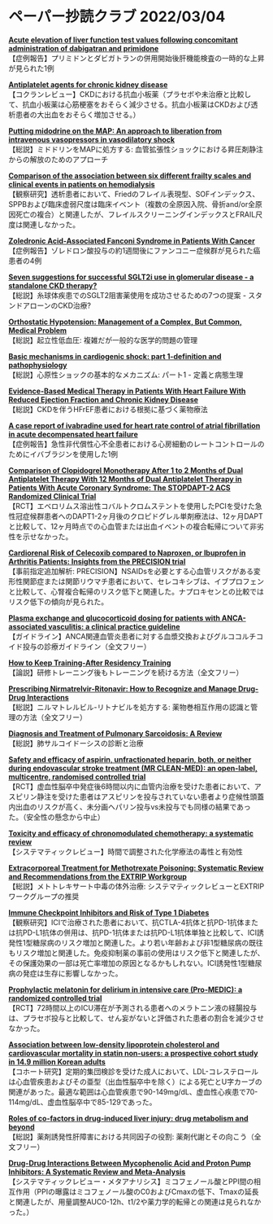 # ペーパー抄読クラブ 2022/03/04

[**Acute elevation of liver function test values following concomitant administration of dabigatran and primidone**](https://pubmed.ncbi.nlm.nih.gov/35212353/)  
【症例報告】プリミドンとダビガトランの併用開始後肝機能検査の一時的な上昇が見られた1例

[**Antiplatelet agents for chronic kidney disease**](https://pubmed.ncbi.nlm.nih.gov/35224730/)  
【コクランレビュー】CKDにおける抗血小板薬（プラセボや未治療と比較して、抗血小板薬は心筋梗塞をおそらく減少させる。抗血小板薬はCKDおよび透析患者の大出血をおそらく増加させる。）

[**Putting midodrine on the MAP: An approach to liberation from intravenous vasopressors in vasodilatory shock**](https://pubmed.ncbi.nlm.nih.gov/35235946/)  
【総説】ミドドリンをMAPに処方する: 血管拡張性ショックにおける昇圧剤静注からの解放のためのアプローチ

[**Comparison of the association between six different frailty scales and clinical events in patients on hemodialysis**](https://pubmed.ncbi.nlm.nih.gov/35212731/)  
【観察研究】透析患者において、Friedのフレイル表現型、SOFインデックス、SPPBおよび臨床虚弱尺度は臨床イベント（複数の全原因入院、骨折and/or全原因死亡の複合）と関連したが、フレイルスクリーニングインデックスとFRAIL尺度は関連しなかった。

[**Zoledronic Acid-Associated Fanconi Syndrome in Patients With Cancer**](https://pubmed.ncbi.nlm.nih.gov/35219759/)  
【症例報告】ゾレドロン酸投与の約1週間後にファンコニー症候群が見られた癌患者の4例

[**Seven suggestions for successful SGLT2i use in glomerular disease - a standalone CKD therapy?**](https://pubmed.ncbi.nlm.nih.gov/35220316/)  
【総説】糸球体疾患でのSGLT2阻害薬使用を成功させるための7つの提案 - スタンドアローンのCKD治療?

[**Orthostatic Hypotension: Management of a Complex, But Common, Medical Problem**](https://pubmed.ncbi.nlm.nih.gov/35212554/)  
【総説】起立性低血圧: 複雑だが一般的な医学的問題の管理

[**Basic mechanisms in cardiogenic shock: part 1-definition and pathophysiology**](https://pubmed.ncbi.nlm.nih.gov/35218350/)  
【総説】心原性ショックの基本的なメカニズム: パート1 - 定義と病態生理

[**Evidence-Based Medical Therapy in Patients With Heart Failure With Reduced Ejection Fraction and Chronic Kidney Disease**](https://pubmed.ncbi.nlm.nih.gov/35226558/)  
【総説】CKDを伴うHFrEF患者における根拠に基づく薬物療法

[**A case report of ivabradine used for heart rate control of atrial fibrillation in acute decompensated heart failure**](https://pubmed.ncbi.nlm.nih.gov/35233502/)  
【症例報告】急性非代償性心不全患者における心房細動のレートコントロールのためにイバブラジンを使用した1例

[**Comparison of Clopidogrel Monotherapy After 1 to 2 Months of Dual Antiplatelet Therapy With 12 Months of Dual Antiplatelet Therapy in Patients With Acute Coronary Syndrome: The STOPDAPT-2 ACS Randomized Clinical Trial**](https://pubmed.ncbi.nlm.nih.gov/35234821/)  
【RCT】エベロリムス溶出性コバルトクロムステントを使用したPCIを受けた急性冠症候群患者へのDAPT1-2ヶ月後のクロピドグレル単剤療法は、12ヶ月DAPTと比較して、12ヶ月時点での心血管または出血イベントの複合転帰について非劣性を示せなかった。

[**Cardiorenal Risk of Celecoxib compared to Naproxen, or Ibuprofen in Arthritis Patients: Insights from the PRECISION trial**](https://pubmed.ncbi.nlm.nih.gov/35234840/)  
【事前指定追加解析: PRECISION】NSAIDsを必要とする心血管リスクがある変形性関節症または関節リウマチ患者において、セレコキシブは、イブプロフェンと比較して、心腎複合転帰のリスク低下と関連した。ナプロキセンとの比較ではリスク低下の傾向が見られた。

[**Plasma exchange and glucocorticoid dosing for patients with ANCA-associated vasculitis: a clinical practice guideline**](https://pubmed.ncbi.nlm.nih.gov/35217581/)  
【ガイドライン】ANCA関連血管炎患者に対する血漿交換およびグルココルチコイド投与の診療ガイドライン（全文フリー）

[**How to Keep Training-After Residency Training**](https://pubmed.ncbi.nlm.nih.gov/35226236/)  
【論説】研修トレーニング後もトレーニングを続ける方法（全文フリー）

[**Prescribing Nirmatrelvir-Ritonavir: How to Recognize and Manage Drug-Drug Interactions**](https://pubmed.ncbi.nlm.nih.gov/35226530/)  
【総説】ニルマトレルビル-リトナビルを処方する: 薬物巻相互作用の認識と管理の方法（全文フリー）

[**Diagnosis and Treatment of Pulmonary Sarcoidosis: A Review**](https://pubmed.ncbi.nlm.nih.gov/35230389/)  
【総説】肺サルコイドーシスの診断と治療

[**Safety and efficacy of aspirin, unfractionated heparin, both, or neither during endovascular stroke treatment (MR CLEAN-MED): an open-label, multicentre, randomised controlled trial**](https://pubmed.ncbi.nlm.nih.gov/35240044/)  
【RCT】虚血性脳卒中発症後6時間以内に血管内治療を受けた患者において、アスピリン静注を受けた患者はアスピリンを投与されていない患者より症候性頭蓋内出血のリスクが高く、未分画ヘパリン投与vs未投与でも同様の結果であった。（安全性の懸念から中止）

[**Toxicity and efficacy of chronomodulated chemotherapy: a systematic review**](https://pubmed.ncbi.nlm.nih.gov/35240088/)  
【システマティックレビュー】時間で調整された化学療法の毒性と有効性

[**Extracorporeal Treatment for Methotrexate Poisoning: Systematic Review and Recommendations from the EXTRIP Workgroup**](https://pubmed.ncbi.nlm.nih.gov/35236714/)  
【総説】メトトレキサート中毒の体外治療: システマティックレビューとEXTRIPワークグループの推奨

[**Immune Checkpoint Inhibitors and Risk of Type 1 Diabetes**](https://pubmed.ncbi.nlm.nih.gov/35238899/)  
【観察研究】ICIで治療された患者において、抗CTLA-4抗体と抗PD-1抗体または抗PD-L1抗体の併用は、抗PD-1抗体または抗PD-L1抗体単独と比較して、ICI誘発性1型糖尿病のリスク増加と関連した。より若い年齢および非1型糖尿病の既往もリスク増加と関連した。免疫抑制薬の事前の使用はリスク低下と関連したが、その保護効果の一部は死亡率増加の原因となるかもしれない。ICI誘発性1型糖尿病の発症は生存に影響しなかった。

[**Prophylactic melatonin for delirium in intensive care (Pro-MEDIC): a randomized controlled trial**](https://pubmed.ncbi.nlm.nih.gov/35220473/)  
【RCT】72時間以上のICU滞在が予測される患者へのメラトニン液の経腸投与は、プラセボ投与と比較して、せん妄がないと評価された患者の割合を減少させなかった。

[**Association between low-density lipoprotein cholesterol and cardiovascular mortality in statin non-users: a prospective cohort study in 14.9 million Korean adults**](https://pubmed.ncbi.nlm.nih.gov/35218344/)  
【コホート研究】定期的集団検診を受けた成人において、LDL-コレステロールは心血管疾患およびその亜型（出血性脳卒中を除く）による死亡とU字カーブの関連があった。最適な範囲は心血管疾患で90-149mg/dL、虚血性心疾患で70-114mg/dL、虚血性脳卒中で85-129であった。

[**Roles of co-factors in drug-induced liver injury: drug metabolism and beyond**](https://pubmed.ncbi.nlm.nih.gov/35221288/)  
【総説】薬剤誘発性肝障害における共同因子の役割: 薬剤代謝とその向こう（全文フリー）

[**Drug-Drug Interactions Between Mycophenolic Acid and Proton Pump Inhibitors: A Systematic Review and Meta-Analysis**](https://pubmed.ncbi.nlm.nih.gov/35239287/)  
【システマティックレビュー・メタアナリシス】ミコフェノール酸とPPI間の相互作用（PPIの曝露はミコフェノール酸のC0およびCmaxの低下、Tmaxの延長と関連したが、用量調整AUC0-12h、t1/2や薬力学的転帰との関連は見られなかった。）